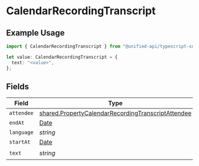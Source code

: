 # CalendarRecordingTranscript

## Example Usage

```typescript
import { CalendarRecordingTranscript } from "@unified-api/typescript-sdk/sdk/models/shared";

let value: CalendarRecordingTranscript = {
  text: "<value>",
};
```

## Fields

| Field                                                                                                                           | Type                                                                                                                            | Required                                                                                                                        | Description                                                                                                                     |
| ------------------------------------------------------------------------------------------------------------------------------- | ------------------------------------------------------------------------------------------------------------------------------- | ------------------------------------------------------------------------------------------------------------------------------- | ------------------------------------------------------------------------------------------------------------------------------- |
| `attendee`                                                                                                                      | [shared.PropertyCalendarRecordingTranscriptAttendee](../../../sdk/models/shared/propertycalendarrecordingtranscriptattendee.md) | :heavy_minus_sign:                                                                                                              | N/A                                                                                                                             |
| `endAt`                                                                                                                         | [Date](https://developer.mozilla.org/en-US/docs/Web/JavaScript/Reference/Global_Objects/Date)                                   | :heavy_minus_sign:                                                                                                              | N/A                                                                                                                             |
| `language`                                                                                                                      | *string*                                                                                                                        | :heavy_minus_sign:                                                                                                              | N/A                                                                                                                             |
| `startAt`                                                                                                                       | [Date](https://developer.mozilla.org/en-US/docs/Web/JavaScript/Reference/Global_Objects/Date)                                   | :heavy_minus_sign:                                                                                                              | N/A                                                                                                                             |
| `text`                                                                                                                          | *string*                                                                                                                        | :heavy_check_mark:                                                                                                              | N/A                                                                                                                             |